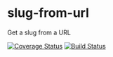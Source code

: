 # slug-from-url
Get a slug from a URL

[![Coverage Status](https://coveralls.io/repos/github/violinist-dev/slug-from-url/badge.svg)](https://coveralls.io/github/violinist-dev/slug-from-url)
[![Build Status](https://travis-ci.org/violinist-dev/slug-from-url.svg?branch=master)](https://travis-ci.org/violinist-dev/slug-from-url)
